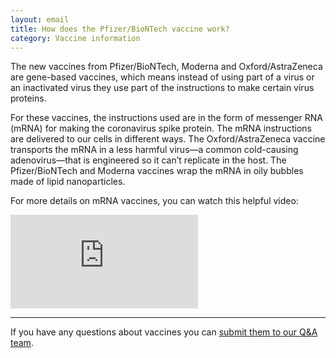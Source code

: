 ```yaml
---
layout: email
title: How does the Pfizer/BioNTech vaccine work?
category: Vaccine information
---
```


The new vaccines from Pfizer/BioNTech, Moderna and Oxford/AstraZeneca are gene-based vaccines, which means instead of using part of a virus or an inactivated virus they use part of the instructions to make certain virus proteins.

For these vaccines, the instructions used are in the form of messenger RNA (mRNA) for making the coronavirus spike protein. The mRNA instructions are delivered to our cells in different ways. The Oxford/AstraZeneca vaccine transports the mRNA in a less harmful virus—a common cold-causing adenovirus—that is engineered so it can’t replicate in the host. The Pfizer/BioNTech and Moderna vaccines wrap the mRNA in oily bubbles made of lipid nanoparticles.

For more details on mRNA vaccines, you can watch this helpful video:

<div class="video-container">
    <iframe src="https://www.youtube.com/embed/w_5zQzIb5Uc" frameborder="0" allow="accelerometer; autoplay; clipboard-write; encrypted-media; gyroscope; picture-in-picture" allowfullscreen></iframe>
</div>

---

If you have any questions about vaccines you can <a href="https://forms.office.com/Pages/ResponsePage.aspx?id=R77BsNirjESm4LHvZaFurntRgw1ebJ1AvEmHEUh3WBZUQlg4QjBMVkYxS0NNOEpOMVdIUEM4MzhJNC4u">submit them to our Q&A team</a>.